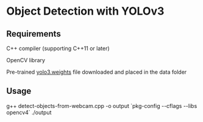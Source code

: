 # Object Detection with YOLOv3

## Requirements
C++ compiler (supporting C++11 or later)

OpenCV library

Pre-trained [yolo3.weights](https://pjreddie.com/darknet/yolo/) file downloaded and placed in the data folder

## Usage
g++ detect-objects-from-webcam.cpp -o output \`pkg-config --cflags --libs opencv4\`
./output
